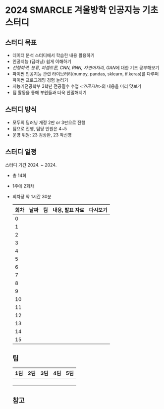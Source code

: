 # 2024 SMARCLE 겨울방학 인공지능 기초 스터디
## 스터디 목표
- 데이터 분석 스터디에서 학습한 내용 활용하기
- 인공지능 (딥러닝) 쉽게 이해하기
- *선형회귀, 분류, 퍼셉트론, CNN, RNN, 자연어처리, GAN*에 대한 기초 공부해보기
- 파이썬 인공지능 관련 라이브러리(numpy, pandas, sklearn, tf.keras)를 다루며 파이썬 프로그래밍 경험 늘리기
- 지능기전공학부 3학년 전공필수 수업 <*인공지능*>의 내용을 미리 맛보기
- 팀 활동을 통해 부원들과 더욱 친밀해지기
## 스터디 방식
- 모두의 딥러닝 개정 2판 or 3판으로 진행
- 팀으로 진행, 팀당 인원은 4~5
- 운영 위원: 23 김상완, 23 박신영

## 스터디 일정
스터디 기간 2024. ~ 2024.
- 총 14회
- 1주에 2회차
- 회차당 약 1시간 30분

  |회차|날짜|팀|내용, 발표 자료|다시보기|
  |----|----|--|---------------|---------|
  |0 | | | | |
  |1 | | | | |
  |2 | | | | |
  |3 | | | | |
  |4 | | | | |
  |5 | | | | |
  |6 | | | | |
  |7 | | | | |
  |8 | | | | |
  |9 | | | | |
  |10 | | | | |
  |11 | | | | |
  |12 | | | | |
  |13 | | | | |
  |14 | | | | |
  |15 | | | | |

  ## 팀
  |1팀|2팀|3팀|4팀|5팀|
  |---|---|---|---|---|
  | | | | | |
  | | | | | |
  | | | | | |
  | | | | | |

  ## 참고
  
  
